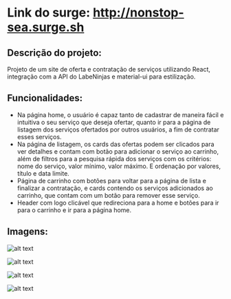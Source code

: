 # Link do surge: http://nonstop-sea.surge.sh

## Descrição do projeto: 
Projeto de um site de oferta e contratação de serviços utilizando React, integração com a API do LabeNinjas e material-ui para estilização.

## Funcionalidades:
- Na página home, o usuário é capaz tanto de cadastrar de maneira fácil e intuitiva o seu serviço que deseja ofertar, quanto ir para a página de listagem dos serviços ofertados por outros usuários, a fim de contratar esses serviços.
- Na página de listagem, os cards das ofertas podem ser clicados para ver detalhes e contam com botão para adicionar o serviço ao carrinho, além de filtros para a pesquisa rápida dos serviços com os critérios: nome do serviço, valor mínimo, valor máximo. E ordenação por valores, título e data limite.
- Página de carrinho com botões para voltar para a página de lista e finalizar a contratação, e cards contendo os serviços adicionados ao carrinho, que contam com um botão para remover esse serviço.
- Header com logo clicável que redireciona para a home e botões para ir para o carrinho e ir para a página home.

## Imagens:
![alt text](https://i.postimg.cc/cJTyS7DX/labe1.png)

![alt text](https://i.postimg.cc/BvhSgGGS/labe2.png)

![alt text](https://i.postimg.cc/SQYSW-514/labe3.png)

![alt text](https://i.postimg.cc/6QTJB2DK/labe4.png)
